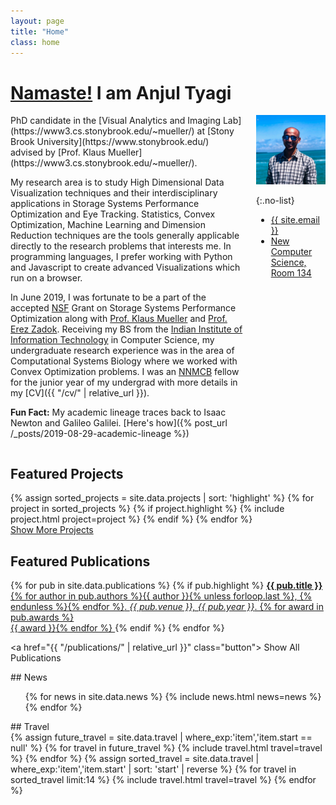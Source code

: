 ```yaml
---
layout: page
title: "Home"
class: home
---
```


# [Namaste!](https://www.merriam-webster.com/words-at-play/the-history-of-namaste) I am Anjul Tyagi

<div class="columns" markdown="1">

<div class="intro" markdown="1">
PhD candidate in the [Visual Analytics and Imaging Lab](https://www3.cs.stonybrook.edu/~mueller/) at [Stony Brook University](https://www.stonybrook.edu/) advised by [Prof. Klaus Mueller](https://www3.cs.stonybrook.edu/~mueller/).

My research area is to study High Dimensional Data Visualization techniques and their interdisciplinary applications in Storage Systems Performance Optimization and Eye Tracking. Statistics, Convex Optimization, Machine Learning and Dimension Reduction techniques are the tools generally applicable directly to the research problems that interests me. In programming languages, I prefer working with Python and Javascript to create advanced Visualizations which run on a browser.  

In June 2019, I was fortunate to be a part of the accepted [NSF](https://www.nsf.gov/) Grant on Storage Systems Performance Optimization along with [Prof. Klaus Mueller](https://www3.cs.stonybrook.edu/~mueller/) and [Prof. Erez Zadok](https://www3.cs.stonybrook.edu/~ezk/). Receiving my BS from the [Indian Institute of Information Technology](http://iiitvadodara.ac.in/) in Computer Science, my undergraduate research experience was in the area of Computational Systems Biology where we worked with Convex Optimization problems. I was an [NNMCB](http://www.iiserpune.ac.in/~mbio/?q=nnmcb) fellow for the junior year of my undergrad with more details in my [CV]({{ "/cv/" | relative_url }}).

**Fun Fact:** My academic lineage traces back to Isaac Newton and Galileo Galilei. [Here's how]({% post_url /_posts/2019-08-29-academic-lineage %})
</div>


<div class="me" markdown="1">
<picture>
  <source srcset='/images/miami_pic.JPG' type='image/JPG' />
  <img
    src='/images/miami_pic.JPG'
    alt='Anjul Tyagi'/>
</picture>

{:.no-list}
* <a href="mailto:{{ site.email }}">{{ site.email }}</a>
* [New Computer Science, Room 134](https://goo.gl/maps/wCPiq6gusGdSBvbW8)
</div>

</div>

## Featured Projects

<div class="featured-projects">
  {% assign sorted_projects = site.data.projects | sort: 'highlight' %}
  {% for project in sorted_projects %}
    {% if project.highlight %}
      {% include project.html project=project %}
    {% endif %}
  {% endfor %}
</div>
<a href="{{ "/projects/" | relative_url }}" class="button">
  <i class="fas fa-chevron-circle-right"></i>
  Show More Projects
</a>

## Featured Publications

<div class="featured-publications">
  {% for pub in site.data.publications %}
    {% if pub.highlight %}
      <a href="{{ pub.pdf }}" class="publication">
        <strong>{{ pub.title }}</strong>
        <span class="authors">{% for author in pub.authors %}{{ author }}{% unless forloop.last %}, {% endunless %}{% endfor %}</span>.
        <i>{{ pub.venue }}, {{ pub.year }}</i>.
        {% for award in pub.awards %}<br/><span class="award"><i class="fas fa-{% if award == "Best Paper Award" %}trophy{% else %}award{% endif %}" aria-hidden="true"></i> {{ award }}</span>{% endfor %}
      </a>
    {% endif %}
  {% endfor %}
</div>

<a href="{{ "/publications/" | relative_url }}" class="button">
  <i class="fas fa-chevron-circle-right"></i>
  Show All Publications
</a>

<div class="news-travel" markdown="1">

<div class="news" markdown="1">
## News
<div class="news-2" markdown="1">
<ul>
{% for news in site.data.news %}
  {% include news.html news=news %}
{% endfor %}
</ul>
</div>
</div>

<div class="travel" markdown="1">
## Travel
<div class="travel-2" markdown="1">
<table>
<tbody>
{% assign future_travel = site.data.travel | where_exp:'item','item.start == null' %}
{% for travel in future_travel %}
  {% include travel.html travel=travel %}
{% endfor %}
{% assign sorted_travel = site.data.travel | where_exp:'item','item.start' | sort: 'start' | reverse %}
{% for travel in sorted_travel limit:14 %}
  {% include travel.html travel=travel %}
{% endfor %}
</tbody>
</table>

</div>
</div>
</div>
